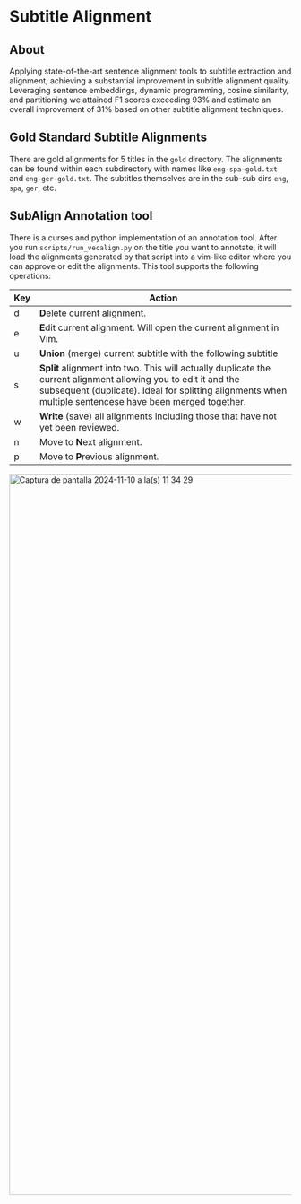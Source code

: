 # Subtitle Alignment
 
## About
Applying state-of-the-art sentence alignment tools to subtitle extraction and alignment, achieving a substantial improvement in subtitle alignment quality. Leveraging sentence embeddings, dynamic programming, cosine similarity, and partitioning we attained F1 scores exceeding 93\% and estimate an overall improvement of 31\% based on other subtitle alignment techniques.

## Gold Standard Subtitle Alignments
There are gold alignments for 5 titles in the `gold` directory. The alignments can be found within each subdirectory with names like `eng-spa-gold.txt` and `eng-ger-gold.txt`. The subtitles themselves are in the sub-sub dirs `eng`, `spa`, `ger`, etc.

## SubAlign Annotation tool
There is a curses and python implementation of an annotation tool. After you run `scripts/run_vecalign.py` on the title you want to annotate, it will load the alignments generated by that script into a vim-like editor where you can approve or edit the alignments. This tool supports the following operations:

| Key | Action|
|--------|-----|
|d| **D**elete current alignment.|
|e| **E**dit current alignment. Will open the current alignment in Vim.|
|u| **Union** (merge) current subtitle with the following subtitle|
|s| **Split** alignment into two. This will actually duplicate the current alignment allowing you to edit it and the subsequent (duplicate). Ideal for splitting alignments when multiple sentencese have been merged together.|
|w| **Write** (save) all alignments including those that have not yet been reviewed.|
|n| Move to **N**ext alignment.|
|p| Move to **P**revious alignment.|

<img width="1286" alt="Captura de pantalla 2024-11-10 a la(s) 11 34 29" src="https://github.com/user-attachments/assets/07404f61-ebf1-4003-abfa-0b28455bc102">
